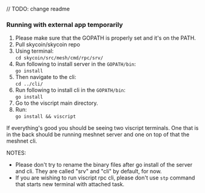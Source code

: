 // TODO: change readme
### Running with external app temporarily

1. Please make sure that the GOPATH is properly set and it's on the PATH.
2. Pull skycoin/skycoin repo
3. Using terminal:<br>
    ```cd skycoin/src/mesh/cmd/rpc/srv/```
4. Run following to install server in the `GOPATH/bin`:<br>
    ```go install```
5. Then navigate to the cli: <br>
    ```cd ../cli/```
6. Run following to install cli in the `GOPATH/bin`:<br>
    ```go install```
7. Go to the viscript main directory.
8. Run: <br>
    ```go install && viscript```

If everything's good you should be seeing two viscript terminals.
One that is in the back should be running meshnet server and one on top of that the meshnet cli.

NOTES:
- Please don't try to rename the binary files after go install of the server and cli.
    They are called "srv" and "cli" by default, for now.
- If you are wishing to run viscript rpc cli, please don't use `stp` command that starts new terminal
    with attached task.